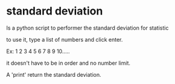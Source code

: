 # standard deviation

Is a python script to performer the standard deviation for statistic

to use it, type a list of numbers and click enter.

Ex: 1 2 3 4 5 6 7 8 9 10.....

it doesn't have to be in order and no number limit.

A 'print' return the standard deviation.


